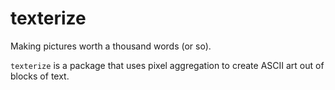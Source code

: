 # texterize
Making pictures worth a thousand words (or so).

`texterize` is a package that uses pixel aggregation to create ASCII art out of blocks of text.